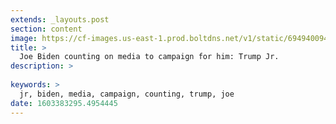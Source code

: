 ```yaml
--- 
extends: _layouts.post 
section: content 
image: https://cf-images.us-east-1.prod.boltdns.net/v1/static/694940094001/f689b345-eb25-47f7-8861-f18f369361c7/f4455302-2af7-4315-a5e7-7315fdf2b938/1280x720/match/image.jpg 
title: > 
  Joe Biden counting on media to campaign for him: Trump Jr. 
description: > 
   
keywords: > 
  jr, biden, media, campaign, counting, trump, joe 
date: 1603383295.4954445 
--- 
```

